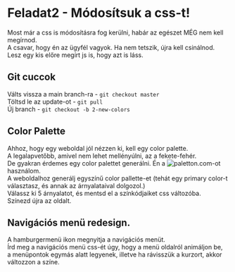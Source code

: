 # Feladat2 - Módosítsuk a css-t!

Most már a css is módosításra fog kerülni, habár az egészet MÉG nem kell megírnod.  
A csavar, hogy én az ügyfél vagyok. Ha nem tetszik, újra kell csinálnod.  
Lesz egy kis előre megírt js is, hogy azt is láss.

## Git cuccok

Válts vissza a main branch-ra - `git checkout master`  
Töltsd le az update-ot - `git pull`  
Új branch - `git checkout -b 2-new-colors`

## Color Palette

Ahhoz, hogy egy weboldal jól nézzen ki, kell egy color palette.  
A legalapvetőbb, amivel nem lehet mellényúlni, az a fekete-fehér.  
De gyakran érdemes egy color palettet generálni. Én a ![paletton.com-ot](https://paletton.com/) használom.  
A weboldalhoz generálj egyszínű color pallette-et (tehát egy primary color-t választasz, és annak az árnyalataival dolgozol.)  
Válassz ki 5 árnyalatot, és mentsd el a színkódjaiket css változóba.  
Színezd újra az oldalt.

## Navigációs menü redesign.

A hamburgermenü ikon megnyitja a navigációs menüt.  
Írd meg a navigációs menü css-ét úgy, hogy a menü oldalról animáljon be,  
a menüpontok egymás alatt legyenek, illetve ha rávisszük a kurzort, akkor változzon a színe.
